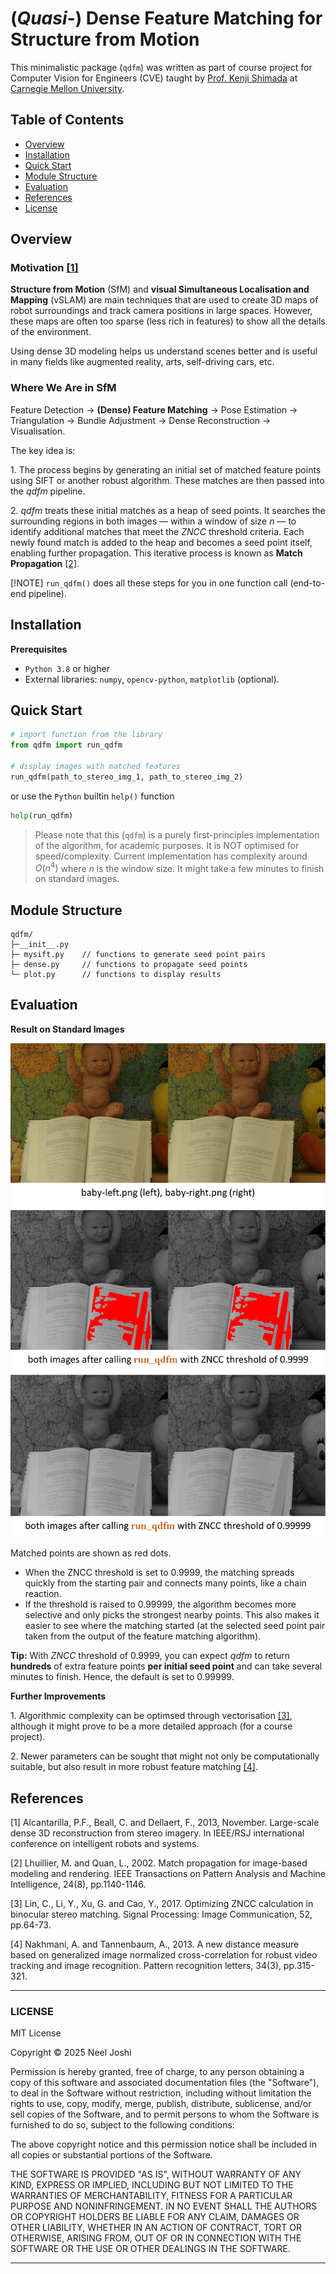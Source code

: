 # (*Quasi-*) Dense Feature Matching for Structure from Motion

This minimalistic package (`qdfm`) was written as part of course project for Computer Vision for Engineers (CVE) taught by [Prof. Kenji Shimada](https://www.meche.engineering.cmu.edu/directory/bios/shimada-kenji.html) at [Carnegie Mellon University](https://www.cmu.edu).

## Table of Contents

- [Overview](#overview)
- [Installation](#installation)
- [Quick Start](#quick-start)
- [Module Structure](#module-structure)
- [Evaluation](#evaluation)
- [References](#references)
- [License](#license)

## Overview

### Motivation [\[1\]](#references)
**Structure from Motion** (SfM) and **visual Simultaneous Localisation and Mapping** (vSLAM) are main techniques that are used to create 3D maps of robot surroundings and track camera positions in large spaces. However, these maps are often too sparse (less rich in features) to show all the details of the environment.

Using dense 3D modeling helps us understand scenes better and is useful in many fields like augmented reality, arts, self-driving cars, etc.

### Where We Are in SfM
Feature Detection &rarr; **(Dense) Feature Matching** &rarr; Pose Estimation &rarr; Triangulation &rarr; Bundle Adjustment &rarr; Dense Reconstruction &rarr; Visualisation.

The key idea is:

$1.$ The process begins by generating an initial set of matched feature points using SIFT or another robust algorithm. These matches are then passed into the $qdfm$ pipeline.

$2.$ $qdfm$ treats these initial matches as a heap of seed points. It searches the surrounding regions in both images — within a window of size $n$ — to identify additional matches that meet the $ZNCC$ threshold criteria. Each newly found match is added to the heap and becomes a seed point itself, enabling further propagation. This iterative process is known as **Match Propagation** [\[2\]](#references).

[!NOTE]
`run_qdfm()` does all these steps for you in one function call (end-to-end pipeline).

## Installation

**Prerequisites**  
- `Python 3.8` or higher
- External libraries: `numpy`, `opencv-python`, `matplotlib` (optional).

## Quick Start

```python
# import function from the library
from qdfm import run_qdfm

# display images with matched features
run_qdfm(path_to_stereo_img_1, path_to_stereo_img_2)
```
or use the `Python` builtin `help()` function

```python
help(run_qdfm)
```

> Please note that this (`qdfm`) is a purely first-principles implementation of the algorithm, for academic purposes. It is NOT optimised for speed/complexity. Current implementation has complexity around $O(n^4)$ where $n$ is the window size. It might take a few minutes to finish on standard images.


## Module Structure

```
qdfm/
├─__init__.py
├─ mysift.py    // functions to generate seed point pairs
├─ dense.py     // functions to propagate seed points
└─ plot.py      // functions to display results
```

## Evaluation

**Result on Standard Images**

![results](qdfm_results.png)


Matched points are shown as red dots.

- When the ZNCC threshold is set to 0.9999, the matching spreads quickly from the starting pair and connects many points, like a chain reaction.
- If the threshold is raised to 0.99999, the algorithm becomes more selective and only picks the strongest nearby points. This also makes it easier to see where the matching started (at the selected seed point pair taken from the output of the feature matching algorithm).


**Tip:** With $ZNCC$ threshold of $0.9999$, you can expect $qdfm$ to return **hundreds** of extra feature points __per initial seed point__ and can take several minutes to finish. Hence, the default is set to 0.99999.

**Further Improvements**

$1.$ Algorithmic complexity can be optimsed through vectorisation [\[3\]](#references), although it might prove to be a more detailed approach (for a course project).

$2.$ Newer parameters can be sought that might not only be computationally suitable, but also result in more robust feature matching [\[4\]](#references).

## References

$[1]$ Alcantarilla, P.F., Beall, C. and Dellaert, F., 2013, November. Large-scale dense 3D reconstruction from stereo imagery. In IEEE/RSJ international conference on intelligent robots and systems.

$[2]$ Lhuillier, M. and Quan, L., 2002. Match propagation for image-based modeling and rendering. IEEE Transactions on Pattern Analysis and Machine Intelligence, 24(8), pp.1140-1146.

$[3]$ Lin, C., Li, Y., Xu, G. and Cao, Y., 2017. Optimizing ZNCC calculation in binocular stereo matching. Signal Processing: Image Communication, 52, pp.64-73.

$[4]$ Nakhmani, A. and Tannenbaum, A., 2013. A new distance measure based on generalized image normalized cross-correlation for robust video tracking and image recognition. Pattern recognition letters, 34(3), pp.315-321.

---

### LICENSE

MIT License

Copyright &copy; 2025 Neel Joshi

Permission is hereby granted, free of charge, to any person obtaining a copy
of this software and associated documentation files (the "Software"), to deal
in the Software without restriction, including without limitation the rights
to use, copy, modify, merge, publish, distribute, sublicense, and/or sell
copies of the Software, and to permit persons to whom the Software is
furnished to do so, subject to the following conditions:

The above copyright notice and this permission notice shall be included in all
copies or substantial portions of the Software.

THE SOFTWARE IS PROVIDED "AS IS", WITHOUT WARRANTY OF ANY KIND, EXPRESS OR
IMPLIED, INCLUDING BUT NOT LIMITED TO THE WARRANTIES OF MERCHANTABILITY,
FITNESS FOR A PARTICULAR PURPOSE AND NONINFRINGEMENT. IN NO EVENT SHALL THE
AUTHORS OR COPYRIGHT HOLDERS BE LIABLE FOR ANY CLAIM, DAMAGES OR OTHER
LIABILITY, WHETHER IN AN ACTION OF CONTRACT, TORT OR OTHERWISE, ARISING FROM,
OUT OF OR IN CONNECTION WITH THE SOFTWARE OR THE USE OR OTHER DEALINGS IN THE
SOFTWARE.

---
